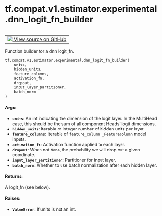 <div itemscope itemtype="http://developers.google.com/ReferenceObject">
<meta itemprop="name" content="tf.compat.v1.estimator.experimental.dnn_logit_fn_builder" />
<meta itemprop="path" content="Stable" />
</div>

# tf.compat.v1.estimator.experimental.dnn_logit_fn_builder

<!-- Insert buttons and diff -->

<table class="tfo-notebook-buttons tfo-api" align="left">

<td>
  <a target="_blank" href="https://github.com/tensorflow/estimator/tree/master/tensorflow_estimator/python/estimator/canned/dnn.py">
    <img src="https://www.tensorflow.org/images/GitHub-Mark-32px.png" />
    View source on GitHub
  </a>
</td></table>



Function builder for a dnn logit_fn.

``` python
tf.compat.v1.estimator.experimental.dnn_logit_fn_builder(
    units,
    hidden_units,
    feature_columns,
    activation_fn,
    dropout,
    input_layer_partitioner,
    batch_norm
)
```



<!-- Placeholder for "Used in" -->


#### Args:


* <b>`units`</b>: An int indicating the dimension of the logit layer.  In the
  MultiHead case, this should be the sum of all component Heads' logit
  dimensions.
* <b>`hidden_units`</b>: Iterable of integer number of hidden units per layer.
* <b>`feature_columns`</b>: Iterable of `feature_column._FeatureColumn` model inputs.
* <b>`activation_fn`</b>: Activation function applied to each layer.
* <b>`dropout`</b>: When not `None`, the probability we will drop out a given
  coordinate.
* <b>`input_layer_partitioner`</b>: Partitioner for input layer.
* <b>`batch_norm`</b>: Whether to use batch normalization after each hidden layer.


#### Returns:

A logit_fn (see below).



#### Raises:


* <b>`ValueError`</b>: If units is not an int.

